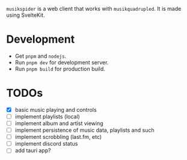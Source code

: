`musikspider` is a web client that works with `musikquadrupled`. It is made using SvelteKit.

# Development

- Get `pnpm` and `nodejs`.
- Run `pnpm dev` for development server.
- Run `pnpm build` for production build.

# TODOs

- [x] basic music playing and controls
- [ ] implement playlists (local)
- [ ] implement album and artist viewing
- [ ] implement persistence of music data, playlists and such
- [ ] implement scrobbling (last.fm, etc)
- [ ] implement discord status
- [ ] add tauri app?